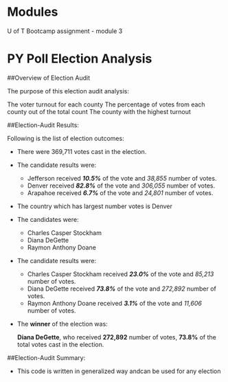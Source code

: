 # Modules
U of T Bootcamp assignment - module 3 
# PY Poll Election Analysis 


##Overview of Election Audit

The purpose of this election audit analysis:

The voter turnout for each county
The percentage of votes from each county out of the total count
The county with the highest turnout

##Election-Audit Results: 

Following is the list of election outcomes:

- There were 369,711 votes cast in the election.


-  The candidate results were:
	- Jefferson received **_10.5%_** of the vote and _38,855_ number of votes.
	- Denver received **_82.8%_** of the vote and _306,055_ number of votes.
	- Arapahoe received **_6.7%_** of the vote and _24,801_ number of votes.

- The country which has largest number votes is Denver

- The candidates were:
	- Charles Casper Stockham
	- Diana DeGette
	- Raymon Anthony Doane
  
* The candidate results were:

	- Charles Casper Stockham received **_23.0%_** of the vote and _85,213_ number of votes.
	- Diana DeGette received **_73.8%_** of the vote and _272,892_ number of votes.
	- Raymon Anthony Doane received **_3.1%_** of the vote and _11,606_ number of votes.
  
- The **winner** of the election was:

    **Diana DeGette**, who received **272,892** number of votes, **73.8%** of the total votes cast in the election.
	


##Election-Audit Summary:

- This code is written in generalized way andcan be used for any election 